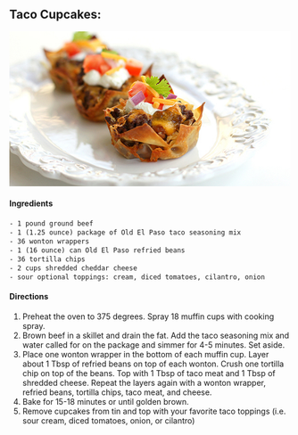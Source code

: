 

## Taco Cupcakes:

![alt tag](./assets/images/taco_cupcake_final.jpg)

#### Ingredients

	- 1 pound ground beef
	- 1 (1.25 ounce) package of Old El Paso taco seasoning mix
	- 36 wonton wrappers
	- 1 (16 ounce) can Old El Paso refried beans
	- 36 tortilla chips
	- 2 cups shredded cheddar cheese
	- sour optional toppings: cream, diced tomatoes, cilantro, onion

#### Directions

1.	Preheat the oven to 375 degrees. Spray 18 muffin cups with cooking spray.
2.	Brown beef in a skillet and drain the fat. Add the taco seasoning mix and water called for on the package and simmer for 4-5 minutes. Set aside.
3.	Place one wonton wrapper in the bottom of each muffin cup. Layer about 1 Tbsp of refried beans on top of each wonton. Crush one tortilla chip on top of the beans. Top with 1 Tbsp of taco meat and 1 Tbsp of shredded cheese. Repeat the layers again with a wonton wrapper, refried beans, tortilla chips, taco meat, and cheese.
4.	Bake for 15-18 minutes or until golden brown.
5.	Remove cupcakes from tin and top with your favorite taco toppings (i.e. sour cream, diced tomatoes, onion, or cilantro)